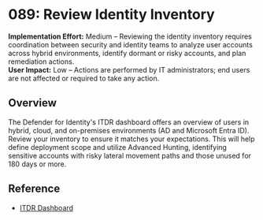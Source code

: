 # 089: Review Identity Inventory
**Implementation Effort:** Medium – Reviewing the identity inventory requires coordination between security and identity teams to analyze user accounts across hybrid environments, identify dormant or risky accounts, and plan remediation actions.  
**User Impact:** Low – Actions are performed by IT administrators; end users are not affected or required to take any action.  

## Overview
The Defender for Identity's ITDR dashboard offers an overview of users in hybrid, cloud, and on-premises environments (AD and Microsoft Entra ID). Review your inventory to ensure it matches your expectations. This will help define deployment scope and utilize Advanced Hunting, identifying sensitive accounts with risky lateral movement paths and those unused for 180 days or more.

## Reference
* [ITDR Dashboard](https://learn.microsoft.com/en-us/defender-for-identity/dashboard#access-the-dashboard)  


